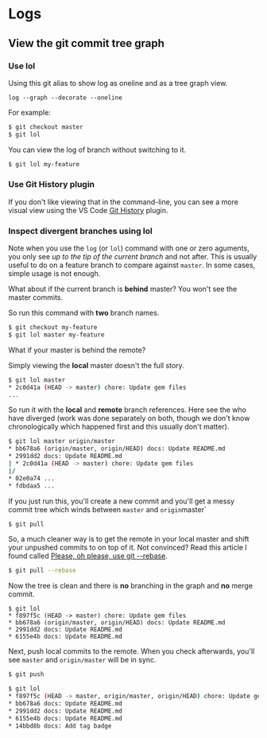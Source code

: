 # Logs

## View the git commit tree graph

### Use lol

Using this git alias to show log as oneline and as a tree graph view.

```
log --graph --decorate --oneline
```

For example:

```sh
$ git checkout master
$ git lol
```

You can view the log of branch without switching to it.

```sh
$ git lol my-feature
```

### Use Git History plugin

If you don't like viewing that in the command-line, you can see a more visual view using the VS Code [Git History](https://marketplace.visualstudio.com/items?itemName=donjayamanne.githistory) plugin.

### Inspect divergent branches using lol

Note when you use the `log` (or `lol`) command with one or zero aguments, you only see _up to the tip of the current branch_ and not after. This is usually useful to do on a feature branch to compare against `master`. In some cases, simple usage is not enough.

What about if the current branch is **behind** master? You won't see the master commits.

So run this command with **two** branch names.

```sh
$ git checkout my-feature
$ git lol master my-feature
```


What if your master is behind the remote?

Simply viewing the **local** master doesn't the full story.

```sh
$ git lol master
* 2c0d41a (HEAD -> master) chore: Update gem files
...
```

So run it with the **local** and **remote** branch references. Here see the who have diverged (work was done separately on both, though we don't know chronologically which happened first and this usually don't matter).

```sh
$ git lol master origin/master
* bb678a6 (origin/master, origin/HEAD) docs: Update README.md
* 2991dd2 docs: Update README.md
| * 2c0d41a (HEAD -> master) chore: Update gem files
|/
* 02e0a74 ...
* fdbdaa5 ...
```

If you just run this, you'll create a new commit and you'll get a messy commit tree which winds between `master` and `origin`master`

```sh
$ git pull
```

So, a much cleaner way is to get the remote in your local master and shift your unpushed commits to on top of it. 
Not convinced? Read this article I found called [Please, oh please, use git --rebase](https://coderwall.com/p/7aymfa/please-oh-please-use-git-pull-rebase).

```sh
$ git pull --rebase
```

Now the tree is clean and there is **no** branching in the graph and **no** merge commit.

```
$ git lol
* f897f5c (HEAD -> master) chore: Update gem files
* bb678a6 (origin/master, origin/HEAD) docs: Update README.md
* 2991dd2 docs: Update README.md
* 6155e4b docs: Update README.md
```

Next, push local commits to the remote. When you check afterwards, you'll see `master` and `origin/master` will be in sync.

```sh
$ git push

$ git lol
* f897f5c (HEAD -> master, origin/master, origin/HEAD) chore: Update gem files
* bb678a6 docs: Update README.md
* 2991dd2 docs: Update README.md
* 6155e4b docs: Update README.md
* 14bbd8b docs: Add tag badge
```
